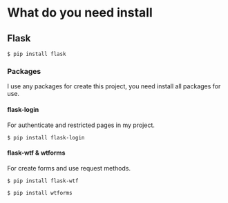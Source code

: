 # What do you need install

## Flask

```
$ pip install flask
```

### Packages
I use any packages for create this project, you need install all packages for use.

#### flask-login
For authenticate and restricted pages in my project.
```
$ pip install flask-login
```

#### flask-wtf & wtforms
For create forms and use request methods.
```
$ pip install flask-wtf
```

```
$ pip install wtforms
```
